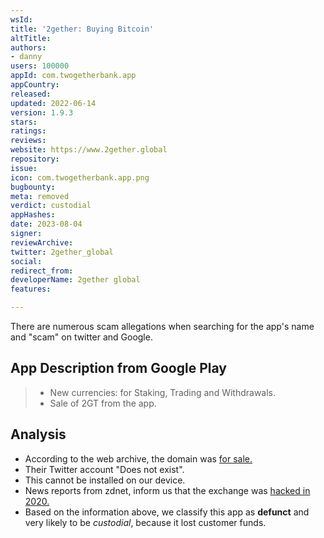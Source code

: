 ```yaml
---
wsId: 
title: '2gether: Buying Bitcoin'
altTitle: 
authors:
- danny
users: 100000
appId: com.twogetherbank.app
appCountry: 
released: 
updated: 2022-06-14
version: 1.9.3
stars: 
ratings: 
reviews: 
website: https://www.2gether.global
repository: 
issue: 
icon: com.twogetherbank.app.png
bugbounty: 
meta: removed
verdict: custodial
appHashes: 
date: 2023-08-04
signer: 
reviewArchive: 
twitter: 2gether_global
social: 
redirect_from: 
developerName: 2gether global
features: 

---
```


<div class="alertBox"><div>There are numerous scam allegations when searching for the app's name and "scam" on twitter and Google.
</div> </div>

## App Description from Google Play

> - New currencies: for Staking, Trading and Withdrawals.
> - Sale of 2GT from the app.

## Analysis

- According to the web archive, the domain was [for sale.](https://web.archive.org/web/20230401130959/https://www.2gether.global/)
- Their Twitter account "Does not exist".
- This cannot be installed on our device. 
- News reports from zdnet, inform us that the exchange was [hacked in 2020.](https://www.zdnet.com/article/2gether-crypto-market-platform-hacked-eur1-3m-in-cryptocurrency-stolen/)
- Based on the information above, we classify this app as **defunct** and very likely to be *custodial*, because it lost customer funds.